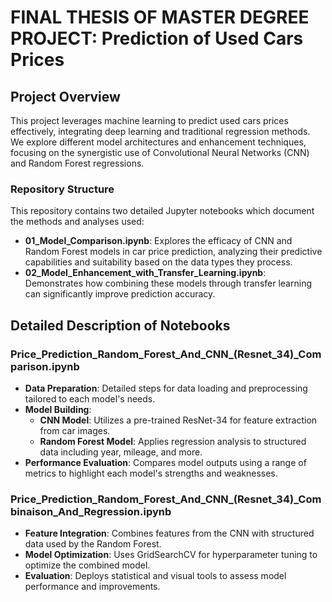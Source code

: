 # FINAL THESIS OF MASTER DEGREE PROJECT: Prediction of Used Cars Prices

## Project Overview
This project leverages machine learning to predict used cars prices effectively, integrating deep learning and traditional regression methods. We explore different model architectures and enhancement techniques, focusing on the synergistic use of Convolutional Neural Networks (CNN) and Random Forest regressions.

### Repository Structure
This repository contains two detailed Jupyter notebooks which document the methods and analyses used:
- **01_Model_Comparison.ipynb**: Explores the efficacy of CNN and Random Forest models in car price prediction, analyzing their predictive capabilities and suitability based on the data types they process.
- **02_Model_Enhancement_with_Transfer_Learning.ipynb**: Demonstrates how combining these models through transfer learning can significantly improve prediction accuracy.

## Detailed Description of Notebooks

### Price_Prediction_Random_Forest_And_CNN_(Resnet_34)_Comparison.ipynb
- **Data Preparation**: Detailed steps for data loading and preprocessing tailored to each model's needs.
- **Model Building**:
  - **CNN Model**: Utilizes a pre-trained ResNet-34 for feature extraction from car images.
  - **Random Forest Model**: Applies regression analysis to structured data including year, mileage, and more.
- **Performance Evaluation**: Compares model outputs using a range of metrics to highlight each model's strengths and weaknesses.

### Price_Prediction_Random_Forest_And_CNN_(Resnet_34)_Combinaison_And_Regression.ipynb
- **Feature Integration**: Combines features from the CNN with structured data used by the Random Forest.
- **Model Optimization**: Uses GridSearchCV for hyperparameter tuning to optimize the combined model.
- **Evaluation**: Deploys statistical and visual tools to assess model performance and improvements.
